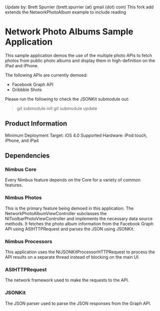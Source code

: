 Update by: Brett Spurrier (brett.spurrier (at) gmail (dot) com)
This fork add extends the NetworkPhotoAlbum example to include reading

Network Photo Albums Sample Application
=======================================

This sample application demos the use of the multiple photo APIs to fetch photos from public
photo albums and display them in high-definition on the iPad and iPhone.

The following APIs are currently demoed:

- Facebook Graph API
- Dribbble Shots

Please run the following to check the JSONKit submodule out:

> git submodule init
> git submodule update


Product Information
-------------------

Minimum Deployment Target:  iOS 4.0
Supported Hardware:         iPod touch, iPhone, and iPad


Dependencies
------------

### Nimbus Core

Every Nimbus feature depends on the Core for a variety of common features.

### Nimbus Photos

This is the primary feature being demoed in this application. The
NetworkPhotoAlbumViewController subclasses the NIToolbarPhotoViewController and implements
the necessary data source methods. It fetches the photo album information from the Facebook
Graph API using ASIHTTPRequest and parses the JSON using JSONKit.

### Nimbus Processors

This application uses the NIJSONKitProcessorHTTPRequest to process the API results on a
separate thread instead of blocking on the main UI.

### ASIHTTPRequest

The network framework used to make the requests to the API.

### JSONKit

The JSON parser used to parse the JSON responses from the Graph API.
